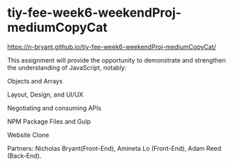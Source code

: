 # tiy-fee-week6-weekendProj-mediumCopyCat
https://n-bryant.github.io/tiy-fee-week6-weekendProj-mediumCopyCat/

This assignment will provide the opportunity to demonstrate and strengthen the understanding of JavaScript, notably:

Objects and Arrays

Layout, Design, and UI/UX

Negotiating and consuming APIs

NPM Package Files and Gulp

Website Clone

Partners: Nicholas Bryant(Front-End), Amineta Lo (Front-End), Adam Reed (Back-End).
